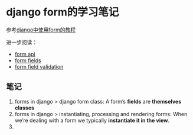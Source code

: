 # django form的学习笔记

参考[django中使用form的教程](https://docs.djangoproject.com/en/3.0/topics/forms/)

进一步阅读：

- [form api](https://docs.djangoproject.com/en/3.0/ref/forms/api/)
- [form fields](https://docs.djangoproject.com/en/3.0/ref/forms/fields/)
- [form field validation](https://docs.djangoproject.com/en/3.0/ref/forms/validation/)

## 笔记

1. forms in django > django form class: A form’s **fields** are **themselves classes**
2. forms in django > instantiating, processing and rendering forms: When we’re dealing with a form we typically **instantiate it in the view**.
3. 
